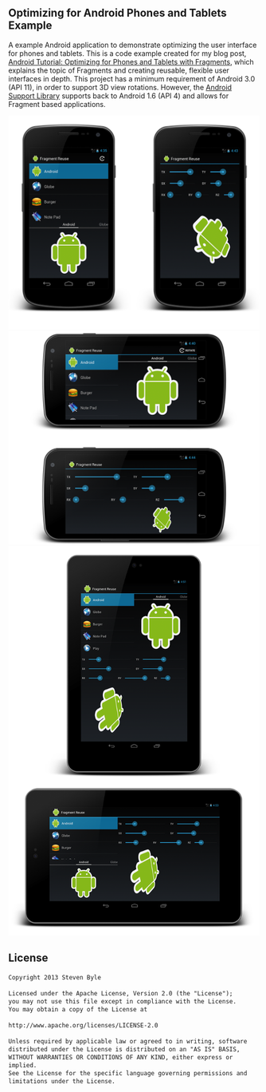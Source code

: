 Optimizing for Android Phones and Tablets Example
------

A example Android application to demonstrate optimizing the user interface for phones and tablets. This is a code example created for my blog post, [Android Tutorial: Optimizing for Phones and Tablets with Fragments](http://blogs.captechconsulting.com/blog/steven-byle/android-tutorial-optimizing-phones-and-tablets-fragments), which explains the topic of Fragments and creating reusable, flexible user interfaces in depth. This project has a minimum requirement of Android 3.0 (API 11), in order to support 3D view rotations. However, the [Android Support Library](http://developer.android.com/tools/extras/support-library.html) supports back to Android 1.6 (API 4) and allows for Fragment based applications.

<p align="center">
  <img src="Screenshots/Phone Layout Screenshots Port.png" width=800/>
  <img src="Screenshots/Phone Layout Screenshots Land.png" width=800/>
  <img src="Screenshots/Tablet Layout Screenshots.png" width=800/>
</p>

License
-------

    Copyright 2013 Steven Byle
    
    Licensed under the Apache License, Version 2.0 (the "License");
    you may not use this file except in compliance with the License.
    You may obtain a copy of the License at
    
    http://www.apache.org/licenses/LICENSE-2.0
    
    Unless required by applicable law or agreed to in writing, software
    distributed under the License is distributed on an "AS IS" BASIS,
    WITHOUT WARRANTIES OR CONDITIONS OF ANY KIND, either express or implied.
    See the License for the specific language governing permissions and
    limitations under the License.
